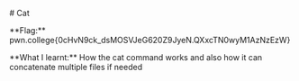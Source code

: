 \# Cat 

\*\*Flag:\*\* pwn.college{0cHvN9ck\_dsMOSVJeG620Z9JyeN.QXxcTN0wyM1AzNzEzW}



\*\*What I learnt:\*\* How the cat command works and also how it can concatenate multiple files if needed

